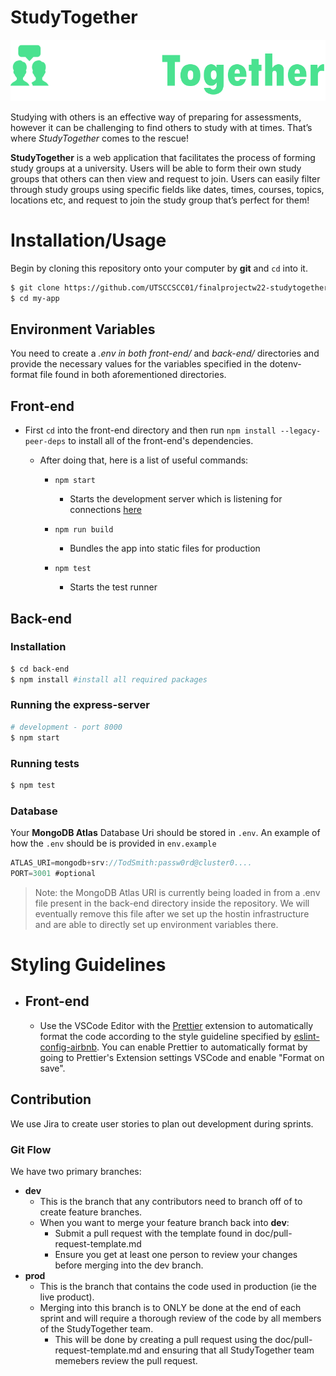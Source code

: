 # StudyTogether

<p align="center">
  <img src="./readme-images/studytogetherlogo.png" alt="Sublime's custom image"/>
</p>

Studying with others is an effective way of preparing for assessments, however it can be challenging to find others to study with at times. That’s where *StudyTogether* comes to the rescue! 

**StudyTogether** is a web application that facilitates the process of forming study groups at a university. Users will be able to form their own study groups that others can then view and request to join. Users can easily filter through study groups using specific fields like dates, times, courses, topics, locations etc, and request to join the study group that’s perfect for them! 


# Installation/Usage



Begin by cloning this repository onto your computer by **git** and `cd` into it.
```bash
$ git clone https://github.com/UTSCCSCC01/finalprojectw22-studytogether.git my-app
$ cd my-app

```

## Environment Variables
You need to create a *.env *in both* front-end/* and *back-end/* directories and provide the necessary values for the variables specified in the dotenv-format file found in both aforementioned directories.
## Front-end 

   - First `cd` into the front-end directory and then run `npm install --legacy-peer-deps` to install all of the front-end's dependencies.
    
        - After doing that, here is a list of useful commands:

          - `npm start` 
            - Starts the development server which is listening for connections [here](http://localhost:3000/)

          - `npm run build`
            - Bundles the app into static files for production

          - `npm test`
            - Starts the test runner

  
           
## Back-end 

### Installation
```bash
$ cd back-end
$ npm install #install all required packages
```

### Running the express-server

```bash
# development - port 8000
$ npm start 
```

### Running tests

```bash
$ npm test
```


### Database
Your **MongoDB Atlas** Database Uri should be stored in `.env`. An example of how the `.env` should  be is provided in `env.example`
```js
ATLAS_URI=mongodb+srv://TodSmith:passw0rd@cluster0....
PORT=3001 #optional
```
> Note: the MongoDB Atlas URI is currently being loaded in from a .env file present in the back-end directory inside the repository. We will eventually remove this file after we set up the hostin infrastructure and are able to directly set up environment variables there.


# Styling Guidelines 

- ## Front-end 

    - Use the VSCode Editor with the [Prettier](https://marketplace.visualstudio.com/items?itemName=esbenp.prettier-vscode) extension to automatically format the code according to the style guideline specified by [eslint-config-airbnb](https://www.npmjs.com/package/eslint-config-airbnb). You can enable Prettier to automatically format by going to Prettier's Extension settings VSCode and enable "Format on save".

## Contribution
We use Jira to create user stories to plan out development during sprints.
### Git Flow
We have two primary branches: 
  - **dev**
    - This is the branch that any contributors need to branch off of to create feature branches.
    - When you want to merge your feature branch back into **dev**:
      - Submit a pull request with the template found in doc/pull-request-template.md
      - Ensure you get at least one person to review your changes before merging into the dev 
branch.
  - **prod**
    - This is the branch that contains the code used in production (ie the live product).
    - Merging into this branch is to ONLY be done at the end of each sprint and will require a thorough review of the code by all members of the StudyTogether team.
      - This will be done by creating a pull request using the doc/pull-request-template.md and ensuring that all StudyTogether team memebers review the pull request.

